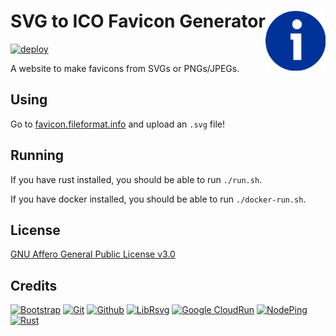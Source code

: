 # SVG to ICO Favicon Generator [<img alt="Logo for favicon-rs" src="static/favicon.svg" height="96" align="right"/>](https://favicon.fileformat.info/)

[![deploy](https://github.com/FileFormatInfo/favicon-rs/actions/workflows/gcr-deploy.yaml/badge.svg)](https://github.com/FileFormatInfo/favicon-rs/actions/workflows/gcr-deploy.yaml)

A website to make favicons from SVGs or PNGs/JPEGs.

## Using

Go to [favicon.fileformat.info](https://favicon.fileformat.info/) and upload an `.svg` file!

## Running

If you have rust installed, you should be able to run `./run.sh`.

If you have docker installed, you should be able to run `./docker-run.sh`.

## License

[GNU Affero General Public License v3.0](LICENSE.txt)

## Credits

[![Bootstrap](https://www.vectorlogo.zone/logos/getbootstrap/getbootstrap-ar21.svg)](https://getbootstrap.com/ "HTML/CSS Framework")
[![Git](https://www.vectorlogo.zone/logos/git-scm/git-scm-ar21.svg)](https://git-scm.com/ "Version control")
[![Github](https://www.vectorlogo.zone/logos/github/github-ar21.svg)](https://github.com/ "Code hosting")
[![LibRsvg](https://www.vectorlogo.zone/logos/gnome/gnome-ar21.svg)](https://gitlab.gnome.org/GNOME/librsvg "SVG processing library")
[![Google CloudRun](https://www.vectorlogo.zone/logos/google_cloud_run/google_cloud_run-ar21.svg)](https://cloud.google.com/run/ "Hosting")
[![NodePing](https://www.vectorlogo.zone/logos/nodeping/nodeping-ar21.svg)](https://nodeping.com?rid=201109281250J5K3P "Uptime monitoring")
[![Rust](https://www.vectorlogo.zone/logos/rust-lang/rust-lang-ar21.svg)](https://www.rust-lang.org/?utm_source=vectorlogozone&utm_medium=referrer "Programming language")
